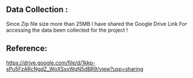 Data Collection :
-------
Since Zip file size more than 25MB I have shared the Google Drive Link For accessing the data been collected for the project !

Reference:
----
https://drive.google.com/file/d/1kkp-sPu5FzARcNgdZ_WoXSsxWqN5dBR9/view?usp=sharing
